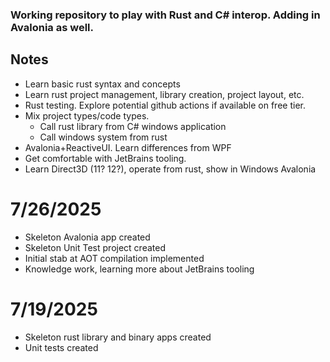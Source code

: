 ### Working repository to play with Rust and C# interop.  Adding in Avalonia as well.

## Notes

- Learn basic rust syntax and concepts
- Learn rust project management, library creation, project layout, etc.
- Rust testing.  Explore potential github actions if available on free tier.
- Mix project types/code types.  
  - Call rust library from C# windows application
  - Call windows system from rust
- Avalonia+ReactiveUI.  Learn differences from WPF
- Get comfortable with JetBrains tooling.
- Learn Direct3D (11?  12?), operate from rust, show in Windows Avalonia


# 7/26/2025
- Skeleton Avalonia app created
- Skeleton Unit Test project created
- Initial stab at AOT compilation implemented
- Knowledge work, learning more about JetBrains tooling


# 7/19/2025
- Skeleton rust library and binary apps created 
- Unit tests created

